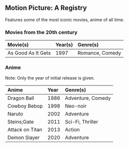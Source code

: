 ## Motion Picture: A Registry

Features some of the most iconic movies, anime of all time.

### Movies from the 20th century

| Movie(s) | Year(s) | Genre(s) |
| :---   | :---  | :--- |
|As Good As It Gets | 1997 | Romance, Comedy |

### Anime

Note: Only the year of initial release is given.

| Anime           | Year    | Genre(s) |
| :---            | :---    | :---     |
| Dragon Ball     | 1986    | Adventure, Comedy |
| Cowboy Bebop    | 1998    | Neo-noir |
| Naruto          | 2002    | Adventure |
| Steins;Gate     | 2011    | Sci-Fi, Thriller |
| Attack on Titan | 2013    | Action |
| Demon Slayer    | 2020    | Adventure |
